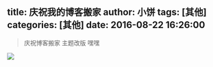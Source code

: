 title: 庆祝我的博客搬家
author: 小饼
tags: [其他]
categories: [其他]
date: 2016-08-22 16:26:00
---
<blockquote class="blockquote-center">庆祝博客搬家 主题改版 嘿嘿</blockquote>

<img src="http://loxe.qiniudn.com/Default.jpg" class="full-image" />